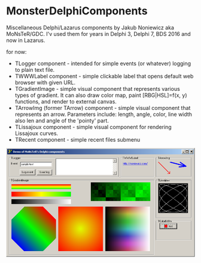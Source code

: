 # MonsterDelphiComponents
Miscellaneous Delphi/Lazarus components by Jakub Noniewicz aka MoNsTeR/GDC.
I'v used them for years in Delphi 3, Delphi 7, BDS 2016 and now in Lazarus.

for now:
- TLogger component - intended for simple events (or whatever) logging to plain text file.
- TWWWLabel component - simple clickable label that opens default web browser with given URL.
- TGradientImage - simple visual component that represents various types of gradient.
  It can also draw color map, paint [RBG|HSL]=f(x, y) functions,
  and render to external canvas.
- TArrowImg (former TArrow) component - simple visual component that represents an arrow.
  Parameters include: length, angle, color, line width also len and angle of the 'pointy' part.
- TLissajoux component - simple visual component for rendering Lissajoux curves.
- TRecent component - simple recent files submenu

![demo screenshot](/demo.png?raw=true "demo screenshot")
